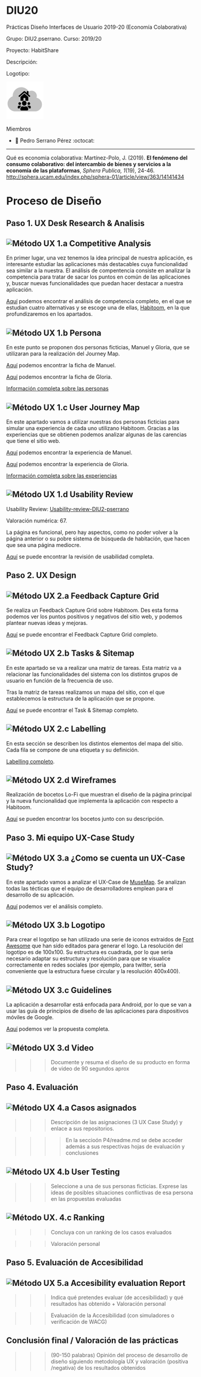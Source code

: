 # DIU20
Prácticas Diseño Interfaces de Usuario 2019-20 (Economía Colaborativa) 

Grupo: DIU2.pserrano.  Curso: 2019/20 

Proyecto: HabitShare

Descripción: 

Logotipo:

![](img/Logo.png)

Miembros
 * :bust_in_silhouette:   Pedro Serrano Pérez     :octocat: 

----- 

Qué es economia colaborativa: Martínez-Polo, J. (2019). **El fenómeno del consumo colaborativo: del intercambio de bienes y servicios a la economía de las plataformas**, *Sphera Publica, 1*(19), 24-46. http://sphera.ucam.edu/index.php/sphera-01/article/view/363/14141434

# Proceso de Diseño 

## Paso 1. UX Desk Research & Analisis 

![Método UX](img/Competitive.png) 1.a Competitive Analysis
-----

En primer lugar, una vez tenemos la idea principal de nuestra aplicación, es interesante estudiar las aplicaciones más destacables cuya funcionalidad sea similar a la nuestra. El análisis de compentencia consiste en analizar la competencia para tratar de sacar los puntos en común de las aplicaciones y, buscar nuevas funcionalidades que puedan hacer destacar a nuestra aplicación.

[Aquí](P1/README.md) podemos encontrar el análisis de competencia completo, en el que se estudian cuatro alternativas y se escoge una de ellas, [Habitoom](http://es.habitoom.com/), en la que profundizaremos en los apartados.

![Método UX](img/Persona.png) 1.b Persona
-----

En este punto se proponen dos personas ficticias, Manuel y Gloria, que se utilizaran para la realización del Journey Map.

[Aquí](P1/img/PersonaManuel.jpg) podemos encontrar la ficha de Manuel.

[Aquí](P1/img/PersonaGloria.jpg) podemos encontrar la ficha de Gloria.

[Información completa sobre las personas](P1/README.md)

![Método UX](img/JourneyMap.png) 1.c User Journey Map
----

En este apartado vamos a utilizar nuestras dos personas ficticias para simular una experiencia de cada uno utilizano Habitoom. Gracias a las experiencias que se obtienen podemos analizar algunas de las carencias que tiene el sitio web.

[Aquí](P1/img/ExperienciaManuel.jpg) podemos encontrar la experiencia de Manuel.

[Aquí](P1/img/ExperienciaGloria.jpg) podemos encontrar la experiencia de Gloria.

[Información completa sobre las experiencias](P1/README.md)

![Método UX](img/usabilityReview.png) 1.d Usability Review
----

Usability Review: [Usability-review-DIU2-pserrano](P1/Usability-review-DIU2-pserrano.pdf)

Valoración numérica: 67.

La página es funcional, pero hay aspectos, como no poder volver a la página anterior o su pobre sistema de búsqueda de habitación, que hacen que sea una página mediocre.

[Aquí](P1/README.md) se puede encontrar la revisión de usabilidad completa.

## Paso 2. UX Design  


![Método UX](img/feedback-capture-grid.png) 2.a Feedback Capture Grid
----

Se realiza un Feedback Capture Grid sobre Habitoom. Des esta forma podemos ver los puntos positivos y negativos del sitio web, y podemos plantear nuevas ideas y mejoras.

[Aquí](P2/README.md) se puede encontrar el Feedback Capture Grid completo.

![Método UX](img/Sitemap.png) 2.b Tasks & Sitemap 
-----

En este apartado se va a realizar una matriz de tareas. Esta matriz va a relacionar las funcionalidades del sistema con los distintos grupos de usuario en función de la frecuencia de uso.

Tras la matriz de tareas realizamos un mapa del sitio, con el que establecemos la estructura de la aplicación que se propone.

[Aquí](P2/README.md) se puede encontrar el Task & Sitemap completo.

![Método UX](img/labelling.png) 2.c Labelling 
----

En esta sección se describen los distintos elementos del mapa del sitio. Cada fila se compone de una etiqueta y su definición.

[Labelling completo](P2/README.md).

![Método UX](img/Wireframes.png) 2.d Wireframes
-----

Realización de bocetos Lo-Fi que muestran el diseño de la página principal y la nueva funcionalidad que implementa la aplicación con respecto a Habitoom.

[Aquí](P2/README.md) se pueden encontrar los bocetos junto con su descripción.

## Paso 3. Mi equipo UX-Case Study 


![Método UX](img/moodboard.png) 3.a ¿Como se cuenta un UX-Case Study?
-----

En este apartado vamos a analizar el UX-Case de [MuseMap](https://blog.prototypr.io/musemap-street-art-app-ux-case-study-9bec6a99823b). Se analizan todas las técticas que el equipo de desarrolladores emplean para el desarrollo de su aplicación.

[Aquí](P3/README.md) podemos ver el análisis completo.

![Método UX](img/landing-page.png)  3.b Logotipo
----

Para crear el logotipo se han utilizado una serie de iconos extraidos de [Font Awesome](http://fontawesome.io/) que han sido editados para generar el logo. La resolución del logotipo es de 100x100. Su estructura es cuadrada, por lo que sería necesario adaptar su estructura y resolución para que se visualice correctamente en redes sociales (por ejemplo, para twitter, sería conveniente que la estructura fuese circular y la resolución 400x400).

![Método UX](img/guidelines.png) 3.c Guidelines
----

La aplicación a desarrollar está enfocada para Android, por lo que se van a usar las guía de principios de diseño de las aplicaciones para dispositivos móviles de Google.

[Aquí](P3/README.md) podemos ver la propuesta completa.

![Método UX](img/mockup.png)  3.d Video
----

>>> Documente y resuma el diseño de su producto en forma de video de 90 segundos aprox


## Paso 4. Evaluación 


![Método UX](img/ABtesting.png) 4.a Casos asignados
----


>>> Descripción de las asignaciones (3 UX Case Study) y enlace a  sus repositorios.

>>>> En la seccioón P4/readme.md se debe acceder además a sus respectivas hojas de evaluación y conclusiones 


![Método UX](img/usability-testing.png) 4.b User Testing
----

>>> Seleccione a una de sus personas ficticias. Exprese las ideas de posibles situaciones conflictivas de esa persona en las propuestas evaluadas


![Método UX](img/Survey.png). 4.c Ranking 
----

>>> Concluya con un ranking de los casos evaluados 

>>> Valoración personal 


## Paso 5. Evaluación de Accesibilidad  


![Método UX](img/Accesibility.png)  5.a Accesibility evaluation Report
----

>>> Indica qué pretendes evaluar (de accesibilidad) y qué resultados has obtenido + Valoración personal

>>> Evaluación de la Accesibilidad (con simuladores o verificación de WACG) 



## Conclusión final / Valoración de las prácticas


>>> (90-150 palabras) Opinión del proceso de desarrollo de diseño siguiendo metodología UX y valoración (positiva /negativa) de los resultados obtenidos  












